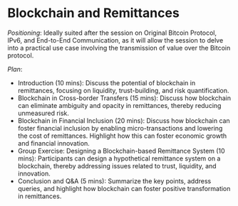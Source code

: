 # Blockchain and Remittances

_Positioning_: Ideally suited after the session on Original Bitcoin Protocol, IPv6, and End-to-End Communication, as it will allow the session to delve into a practical use case involving the transmission of value over the Bitcoin protocol.

_Plan_:

* Introduction (10 mins): Discuss the potential of blockchain in remittances, focusing on liquidity, trust-building, and risk quantification.
* Blockchain in Cross-border Transfers (15 mins): Discuss how blockchain can eliminate ambiguity and opacity in remittances, thereby reducing unmeasured risk.
* Blockchain in Financial Inclusion (20 mins): Discuss how blockchain can foster financial inclusion by enabling micro-transactions and lowering the cost of remittances. Highlight how this can foster economic growth and financial innovation.
* Group Exercise: Designing a Blockchain-based Remittance System (10 mins): Participants can design a hypothetical remittance system on a blockchain, thereby addressing issues related to trust, liquidity, and innovation.
* Conclusion and Q\&A (5 mins): Summarize the key points, address queries, and highlight how blockchain can foster positive transformation in remittances.
